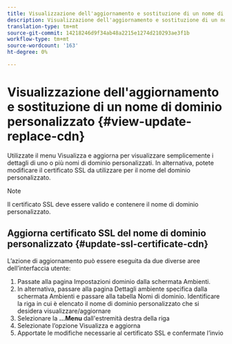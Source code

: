 ```yaml
---
title: Visualizzazione dell'aggiornamento e sostituzione di un nome di dominio personalizzato
description: Visualizzazione dell'aggiornamento e sostituzione di un nome di dominio personalizzato
translation-type: tm+mt
source-git-commit: 14218246d9f34ab48a2215e1274d210293ae3f1b
workflow-type: tm+mt
source-wordcount: '163'
ht-degree: 0%

---
```



# Visualizzazione dell&#39;aggiornamento e sostituzione di un nome di dominio personalizzato {#view-update-replace-cdn}

Utilizzate il menu Visualizza e aggiorna per visualizzare semplicemente i dettagli di uno o più nomi di dominio personalizzati.
In alternativa, potete modificare il certificato SSL da utilizzare per il nome del dominio personalizzato.

>[!NOTE]
>Il certificato SSL deve essere valido e contenere il nome di dominio personalizzato.

## Aggiorna certificato SSL del nome di dominio personalizzato {#update-ssl-certificate-cdn}

L’azione di aggiornamento può essere eseguita da due diverse aree dell’interfaccia utente:

1. Passate alla pagina Impostazioni dominio dalla schermata Ambienti.
1. In alternativa, passare alla pagina Dettagli ambiente specifica dalla schermata Ambienti e passare alla tabella Nomi di dominio.
Identificare la riga in cui è elencato il nome di dominio personalizzato che si desidera visualizzare/aggiornare
1. Selezionare la **...Menu** dall&#39;estremità destra della riga
1. Selezionate l’opzione Visualizza e aggiorna
1. Apportate le modifiche necessarie al certificato SSL e confermate l’invio

